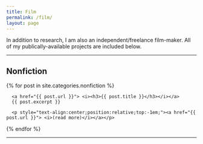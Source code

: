 ```yaml
---
title: Film
permalink: /film/
layout: page
---
```

In addition to research, I am also an independent/freelance film-maker.  All of my publically-available projects are included below.

---

## Nonfiction
<div>
  {% for post in site.categories.nonfiction %}

      <a href="{{ post.url }}"> <i><h3>{{ post.title }}</h3></i></a>
      {{ post.excerpt }}

      <p style="text-align:center;position:relative;top:-1em;"><a href="{{ post.url }}"> <i>(read more)</i></a></p>

  {% endfor %}
</div>

---
